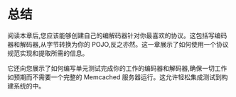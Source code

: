 总结
====

阅读本章后,您应该能够创建自己的编解码器针对你最喜欢的协议。这包括写编码器和解码器,从字节转换为你的 POJO,反之亦然。这一章展示了如何使用一个协议规范实现和提取所需的信息。

它还向您展示了如何编写单元测试完成你的工作的编码器和解码器,确保一切工作如预期而不需要一个完整的 Memcached 服务器运行。这允许轻松集成测试到构建系统的中。